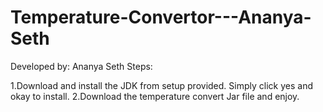 # Temperature-Convertor---Ananya-Seth
Developed by: Ananya Seth
Steps:

1.Download and install the JDK from setup provided. Simply click yes and okay to install.
2.Download the temperature convert Jar file and enjoy.
